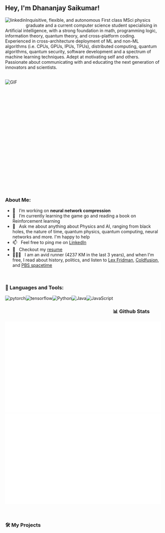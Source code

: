 ## Hey, I'm Dhananjay Saikumar!
<a href='https://www.linkedin.com/in/dhananjay-saikumar-884079164/'><img align='left' alt="linkedin" src="https://raw.githubusercontent.com/rahul-jha98/rahul-jha98/561d474902b59c7429ec22bb73e225696c27b202/assets/linkedin.svg" height='18px'/></a>


Inquisitive, flexible, and autonomous First class MSci physics graduate and a current computer science student specialising in Artificial intelligence, with a strong foundation in math, programming logic, information theory, quantum theory, and cross-platform coding. Experienced in cross-architecture deployment of ML and non-ML algorithms (i.e. CPUs, GPUs, IPUs, TPUs), distributed computing, quantum algorithms, quantum security, software development and a spectrum of machine learning techniques. Adept at motivating self and others. Passionate about communicating with and educating the next generation of innovators and scientists. 
<br/>
<br/>

<img align="right" alt="GIF" src="https://github.com/29Dhananjay/29Dhananjay/blob/main/SMBH_Sim_ThinTilt_Palindrome.gif" width="600px" height="380px"/>
  
### About Me:

- 🔭 &nbsp; I’m working on **neural network compression**
- 🌱 &nbsp; I’m currently learning the game go and reading a book on Reinforcement learning 
- 💬 &nbsp; Ask me about anything about Physics and AI, ranging from black holes, the nature of time, quantum physics, quantum computing, neural networks and more. I'm happy to help
- 📫 &nbsp; Feel free to ping me on [LinkedIn](https://www.linkedin.com/in/dhananjay-saikumar-884079164/)
- 📝 &nbsp; Checkout my [resume](https://drive.google.com/file/d/1X4FU_FwxLVF30alGXYncRTiXnKQXgZaH/view?usp=sharing)
- ⛹🏽‍♂️ &nbsp; I am an avid runner (4237 KM in the last 3 years), and when I'm free, I read about history, politics, and listen to [Lex Fridman](https://lexfridman.com/podcast/), [Coldfusion](https://www.youtube.com/channel/UC4QZ_LsYcvcq7qOsOhpAX4A), and [PBS spacetime](https://www.youtube.com/c/pbsspacetime)

<br>

### 🔨 Languages and Tools:
<a href="https://pytorch.org/" target="_blank"> <img align="left" src="https://raw.githubusercontent.com/rahul-jha98/github_readme_icons/main/language_and_tools/square/pytorch/pytorch.svg" alt="pytorch" height="42px"/> </a> 
<a href="https://www.tensorflow.org" target="_blank"> <img align="left" src="https://raw.githubusercontent.com/rahul-jha98/github_readme_icons/main/language_and_tools/square/tensorflow/tensorflow.svg" alt="tensorflow" height="42px"/> </a> 
<a href="https://www.python.org" target="_blank"><img align="left" alt="Python" height ="42px" src="https://raw.githubusercontent.com/rahul-jha98/github_readme_icons/main/language_and_tools/square/python/python.svg"></a>
<a href="https://www.java.com" target="_blank"><img align="left" alt="Java" height ="42px" src="https://raw.githubusercontent.com/rahul-jha98/github_readme_icons/main/language_and_tools/square/java/java.svg"></a>
<a href="https://developer.mozilla.org/en-US/docs/Web/JavaScript" target="_blank"> <img align="left" alt="JavaScript" height ="42px"  src="https://raw.githubusercontent.com/rahul-jha98/github_readme_icons/main/language_and_tools/square/javascript/javascript.svg"> </a>
<br>


### 📊 Github Stats
<a href='https://github.com/rahul-jha98/github-stats-transparent'>
  
![Stats Overview](https://github.com/29Dhananjay/stats/blob/master/generated/overview.svg)
![Most Used Languages](https://github.com/29Dhananjay/stats/blob/master/generated/languages.svg)

</a>

<br>

### 🛠️ My Projects
